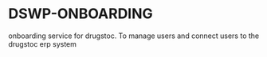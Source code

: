 # DSWP-ONBOARDING
onboarding service for drugstoc. To manage users and connect users to the drugstoc erp system
